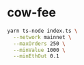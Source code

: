 # cow-fee

```sh
yarn ts-node index.ts \
  --network mainnet \
  --maxOrders 250 \
  --minValue 1000 \
  --minEthOut 0.1
```
